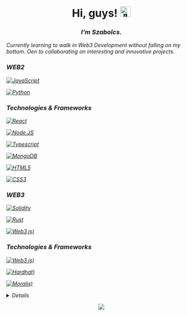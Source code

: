 <h1  align="center">Hi, guys! <img  src="https://github.com/wervlad/wervlad/assets/24524555/766d336d-b87d-44ba-807c-c51de2bc6b4d"  width="28px"  alt="👋"></h1>

 
<p  align="center">

<i>

<h3 align="center">I'm Szabolcs.</h3>

<i align="center">Currently learning to walk in Web3 Development without falling on my bottom.
Oen to collaborating on interesting and innovative projects.</i>
<br>


  

### WEB2

[![JavaScript](https://img.shields.io/badge/javascript-black?style=for-the-badge&logo=javascript)](https://github.com/szabolcsthedeveloper)

[![Python](https://img.shields.io/badge/python-black?style=for-the-badge&logo=python)](https://github.com/szabolcsthedeveloper)


### Technologies & Frameworks

[![React](https://img.shields.io/badge/react-black?style=for-the-badge&logo=react)](https://github.com/szabolcsthedeveloper)

[![Node.JS](https://img.shields.io/badge/Node.JS-black?style=for-the-badge&logo=node.js)](https://github.com/szabolcsthedeveloper)

[![Typescript](https://img.shields.io/badge/typescript-black?style=for-the-badge&logo=typescript)](https://github.com/szabolcsthedeveloper)

[![MongoDB](https://img.shields.io/badge/MongoDB-black?style=for-the-badge&logo=mongodb)](https://github.com/szabolcsthedeveloper)

[![HTML5](https://img.shields.io/badge/html5-black?style=for-the-badge&logo=html5)](https://hub.docker.com/u/szabolcsthedeveloper)

[![CSS3](https://img.shields.io/badge/css3-black?style=for-the-badge&logo=css3)](https://hub.docker.com/u/szabolcsthedeveloper)  


### WEB3


[![Solidity](https://img.shields.io/badge/solidity-black?style=for-the-badge&logo=solidity)](https://github.com/szabolcsthedeveloper)

[![Rust](https://img.shields.io/badge/Rust-black?style=for-the-badge&logo=rust)](https://github.com/szabolcsthedeveloper)

[![Web3.js)](https://img.shields.io/badge/web3.js-black?style=for-the-badge&logo=web3.js)](https://github.com/szabolcsthedeveloper)



  
### Technologies & Frameworks

[![Web3.js)](https://img.shields.io/badge/web3.js-black?style=for-the-badge&logo=web3.js)](https://github.com/szabolcsthedeveloper)

[![Hardhat)](https://img.shields.io/badge/Hardhat-black?style=for-the-badge&logo=Hardhat)](https://github.com/szabolcsthedeveloper)

[![Moralis)](https://img.shields.io/badge/Moralis-black?style=for-the-badge&logo=Moralis)](https://github.com/szabolcsthedeveloper)






  

<details>

<p  align="center">

<a  href="https://github.com/szabolcsthedeveloper">

<img  src="http://github-profile-summary-cards.vercel.app/api/cards/profile-details?username=szabolcsthedeveloper&theme=transparent" />

</a>

<a  href="https://github.com/szabolcsthedeveloper">

<img  src="https://github-readme-streak-stats.herokuapp.com/?user=szabolcsthedeveloper&hide_border=true&card_width=338&theme=transparent" />

</a>

<a  href="https://github.com/szabolcsthedeveloper">

<img  src="http://github-profile-summary-cards.vercel.app/api/cards/stats?username=szabolcsthedeveloper&theme=transparent" />

</a>

</p>

</details>

  

<p  align="center">

<a  href="https://github.com/wervlad">

<img  src="https://komarev.com/ghpvc/?username=wervlad&color=blue&style=flat)" />

</a>

</p>
